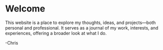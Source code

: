 # Welcome

This website is a place to explore my thoughts, ideas, and projects—both personal and professional. It serves as a journal of my work, interests, and experiences, offering a broader look at what I do.

-Chris